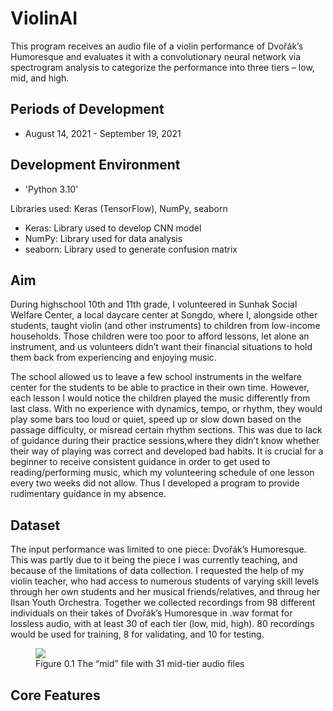 # ViolinAI

This program receives an audio file of a violin performance of Dvořák’s Humoresque and evaluates it with a convolutionary neural network via spectrogram analysis to categorize the performance into three tiers – low, mid, and high.

## Periods of Development  
- August 14, 2021 - September 19, 2021

## Development Environment  
- 'Python 3.10'

Libraries used: Keras (TensorFlow), NumPy, seaborn
- Keras: Library used to develop CNN model
- NumPy: Library used for data analysis
- seaborn: Library used to generate confusion matrix

## Aim

During highschool 10th and 11th grade, I volunteered in Sunhak Social Welfare Center, a local daycare center at Songdo, where I, alongside other students, taught violin (and other instruments) to children from low-income households. Those children were too poor to afford lessons, let alone an instrument, and us volunteers didn’t want their financial situations to hold them back from experiencing and enjoying music. 

The school allowed us to leave a few school instruments in the welfare center for the students to be able to practice in their own time. However, each lesson I would notice the children played the music differently from last class. With no experience with dynamics, tempo, or rhythm, they would play some bars too loud or quiet, speed up or slow down based on the passage difficulty, or misread certain rhythm sections. This was due to lack of guidance during their practice sessions,where they didn’t know whether their way of playing was correct and developed bad habits. It is crucial for a beginner to receive consistent guidance in order to get used to reading/performing music, which my volunteering schedule of one lesson every two weeks did not allow. Thus I developed a program to provide rudimentary guidance in my absence. 

## Dataset

The input performance was limited to one piece: Dvořák’s Humoresque. This was partly due to it being the piece I was currently teaching, and because of the limitations of data collection. I requested the help of my violin teacher, who had access to numerous students of varying skill levels through her own students and her musical friends/relatives, and throug her Ilsan Youth Orchestra. Together we collected recordings from 98 different individuals on their takes of Dvořák’s Humoresque in .wav format for lossless audio, with at least 30 of each tier (low, mid, high). 80 recordings would be used for training, 8 for validating, and 10 for testing. 

<figure class="image">
  <img src="https://github.com/user-attachments/assets/70d8c27e-fe9e-4628-9695-f2ee2ed90fe8">
  <figcaption>Figure 0.1 The “mid” file with 31 mid-tier audio files</figcaption>
</figure>

## Core Features  
